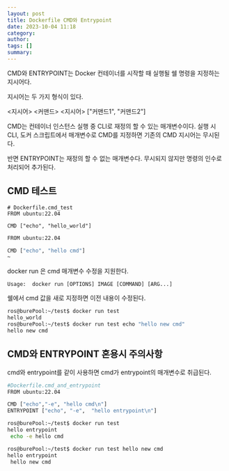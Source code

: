```yaml
---
layout: post
title: Dockerfile CMD와 Entrypoint
date: 2023-10-04 11:18
category:
author:
tags: []
summary:
---
```


CMD와 ENTRYPOINT는 Docker 컨테이너를 시작할 때 실행될 쉘 명령을 지정하는 지시어다.

지시어는 두 가지 형식이 있다.

<지시어> <커맨드>
<지시어> ["커맨드1", "커맨드2"]

CMD는 컨테이너 인스턴스 실행 중 CLI로 재정의 할 수 있는 매개변수이다. 실행 시 CLI, 도커 스크립트에서 매개변수로 CMD를 지정하면 기존의 CMD 지시어는 무시된다.

반면 ENTRYPOINT는 재정의 할 수 없는 매개변수다. 무시되지 않지만 명령의 인수로 처리되어 추가된다.

## CMD 테스트

```bach
# Dockerfile.cmd_test
FROM ubuntu:22.04

CMD ["echo", "hello_world"]
```

```bash
FROM ubuntu:22.04

CMD ["echo", "hello cmd"]
~
```

docker run 은 cmd 매개변수 수정을 지원한다.

`Usage:  docker run [OPTIONS] IMAGE [COMMAND] [ARG...]`

쉘에서 cmd 값을 새로 지정하면 이전 내용이 수정된다.

```bash
ros@burePool:~/test$ docker run test
hello_world
ros@burePool:~/test$ docker run test echo "hello new cmd"
hello new cmd
```

## CMD와 ENTRYPOINT 혼용시 주의사항

cmd와 entrypoint를 같이 사용하면 cmd가 entrypoint의 매개변수로 취급된다.

```bash
#Dockerfile.cmd_and_entrypoint
FROM ubuntu:22.04

CMD ["echo","-e", "hello cmd\n"]
ENTRYPOINT ["echo", "-e",  "hello entrypoint\n"]
```

```bash
ros@burePool:~/test$ docker run test
hello entrypoint
 echo -e hello cmd

ros@burePool:~/test$ docker run test hello new cmd
hello entrypoint
 hello new cmd
 ```


